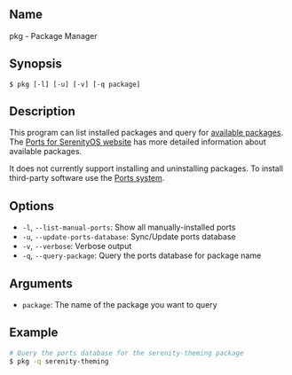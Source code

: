 ## Name

pkg - Package Manager

## Synopsis

```**sh
$ pkg [-l] [-u] [-v] [-q package]
```

## Description

This program can list installed packages and query for [available packages](https://github.com/Clark-E/inclusive-serenity/blob/master/Ports/AvailablePorts.md). The [Ports for SerenityOS website](https://ports.serenityos.net) has more detailed information about available packages.

It does not currently support installing and uninstalling packages. To install third-party software use the [Ports system](https://github.com/Clark-E/inclusive-serenity/blob/master/Ports/README.md).

## Options

* `-l`, `--list-manual-ports`: Show all manually-installed ports
* `-u`, `--update-ports-database`: Sync/Update ports database
* `-v`, `--verbose`: Verbose output
* `-q`, `--query-package`: Query the ports database for package name

## Arguments

* `package`: The name of the package you want to query

## Example

```sh
# Query the ports database for the serenity-theming package
$ pkg -q serenity-theming
```
